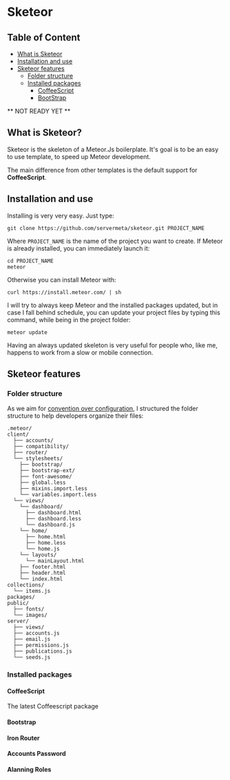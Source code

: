 Sketeor
=======
## Table of Content

- [What is Sketeor](#what-is-Sketeor)
- [Installation and use](#installation-and-use)
- [Sketeor features](#sketeor-features)
  - [Folder structure](#folder-structure)
  - [Installed packages](#installed-packages)
    - [CoffeeScript](#coffeescript)
    - [BootStrap](#bootstrap)



** NOT READY YET **


## What is Sketeor?

Sketeor is the skeleton of a Meteor.Js boilerplate. It's goal is to be an easy to use template, to speed up Meteor development.

The main difference from other templates is the default support for **CoffeeScript**.

## Installation and use

Installing is very very easy. Just type:

`git clone https://github.com/servermeta/sketeor.git PROJECT_NAME`

Where `PROJECT_NAME` is the name of the project you want to create. If Meteor is already installed, you can immediately launch it:

```
cd PROJECT_NAME
meteor
```

Otherwise you can install Meteor with:

```
curl https://install.meteor.com/ | sh
```

I will try to always keep Meteor and the installed packages updated, but in case I fall behind schedule, you can update your project files by typing this command, while being in the project folder:

`meteor update`

Having an always updated skeleton is very useful for people who, like me, happens to work from a slow or mobile connection.

## Sketeor features

### Folder structure

As we aim for [convention over configuration](http://en.wikipedia.org/wiki/Convention_over_configuration), I structured the folder structure to help developers organize their files:


```
.meteor/
client/
  ├── accounts/
  ├── compatibility/
  ├── router/
  └── stylesheets/
    ├── bootstrap/
    ├── bootstrap-ext/
    ├── font-awesome/
    ├── global.less
    ├── mixins.import.less
    └── variables.import.less
  └── views/
    └── dashboard/
      ├── dashboard.html
      ├── dashboard.less
      └── dashboard.js
    └── home/
      ├── home.html
      ├── home.less
      └── home.js
    └── layouts/
      └── mainLayout.html
    ├── footer.html
    ├── header.html
    └── index.html
collections/
  └── items.js
packages/
public/
  ├── fonts/
  └── images/
server/
  ├── views/
  ├── accounts.js
  ├── email.js
  ├── permissions.js
  ├── publications.js
  └── seeds.js
```


### Installed packages

#### CoffeeScript

The latest Coffeescript package

#### Bootstrap

#### Iron Router

#### Accounts Password

#### Alanning Roles



